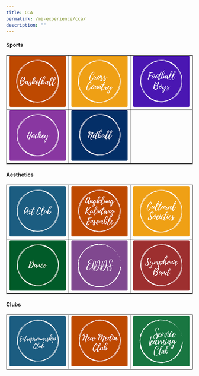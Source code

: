 ```yaml
---
title: CCA
permalink: /mi-experience/cca/
description: ""
---
```

<h4><strong>Sports</strong></h4>
<div>
<table style="border-collapse: collapse; width: 100%;" border="1">
<tbody>
<tr>
<td style="width: 33.3333%;"><a href="/mi-experience/cca/sports/basketball"><img src="/images/cca2.png"></a></td>
<td style="width: 33.3333%;"><a href="/mi-experience/cca/sports/cross-country"><img src="/images/cca3.png"></a></td>
<td style="width: 33.3333%;"><a href="/mi-experience/cca/sports/football-boys"><img src="/images/cca5.png"></a></td>
</tr>
<tr>
<td style="width: 33.3333%;"><a href="/mi-experience/cca/sports/hockey"><img src="/images/cca7.png"></a></td>
<td style="width: 33.3333%;"><a href="/mi-experience/cca/sports/netball"><img src="/images/cca8.png"></a></td>
<td style="width: 33.3333%;">&nbsp;</td>
</tr>
</tbody>
</table>
</div>

<h4><strong>Aesthetics</strong></h4>
<div>
<table style="border-collapse: collapse; width: 100%;" border="1">
<tbody>
<tr>
<td style="width: 33.3333%;"><a href="/mi-experience/cca/aesthetics/art-club"><img src="/images/cca9.png"></a></td>
<td style="width: 33.3333%;"><a href="/mi-experience/cca/aesthetics/cultural-studies"><img src="/images/cca10.png"></a></td>
<td style="width: 33.3333%;"><a href="/mi-experience/cca/aesthetics/angklung-kulintang-ensemble"><img src="/images/cca11.png"></a></td>
</tr>
<tr>
<td style="width: 33.3333%;"><a href="/mi-experience/cca/aesthetics/dance"><img src="/images/cca12.png"></a></td>
<td style="width: 33.3333%;"><a href="/mi-experience/cca/aesthetics/eldds"><img src="/images/cca-22.png"></a></td>
<td style="width: 33.3333%;"><a href="/mi-experience/cca/aesthetics/symphonic-band"><img src="/images/cca14.png"></a></td>
</tr>
</tbody>
</table>
</div>

<h4><strong>Clubs</strong></h4>
<div>
<table style="border-collapse: collapse; width: 100%;" border="1">
<tbody>
<tr>
<td style="width: 33.3333%;"><a href="/mi-experience/cca/clubs/entrepreneurship-club"><img src="/images/cca15.png"></a></td>
<td style="width: 33.3333%;"><a href="/mi-experience/cca/clubs/new-media-club"><img src="/images/cca16.png"></a></td>
<td style="width: 33.3333%;"><a href="/mi-experience/cca/clubs/service-learning-club"><img src="/images/cca-21.png"></a></td>
</tr>
</tbody>
</table>
</div>